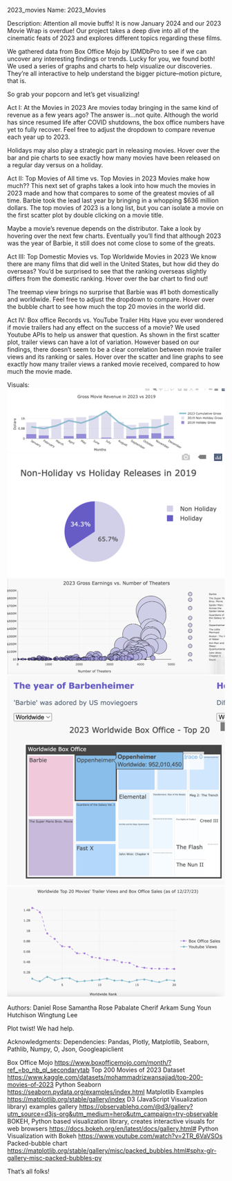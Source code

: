2023_movies
Name: 2023_Movies

Description:
Attention all movie buffs! It is now January 2024 and our 2023 Movie Wrap is overdue! Our project takes a deep dive into all of the cinematic feats of 2023 and explores different topics regarding these films.

We gathered data from Box Office Mojo by IDMDbPro to see if we can uncover any interesting findings or trends. Lucky for you, we found both! We used a series of graphs and charts to help visualize our discoveries. They’re all interactive to help understand the bigger picture–motion picture, that is.

So grab your popcorn and let’s get visualizing!

Act I: At the Movies in 2023
Are movies today bringing in the same kind of revenue as a few years ago? The answer is…not quite. Although the world has since resumed life after COVID shutdowns, the box office numbers have yet to fully recover. Feel free to adjust the dropdown to compare revenue each year up to 2023.

Holidays may also play a strategic part in releasing movies. Hover over the bar and pie charts to see exactly how many movies have been released on a regular day versus on a holiday.

Act II: Top Movies of All time vs. Top Movies in 2023
Movies make how much?? This next set of graphs takes a look into how much the movies in 2023 made and how that compares to some of the greatest movies of all time. Barbie took the lead last year by bringing in a whopping $636 million dollars. The top movies of 2023 is a long list, but you can isolate a movie on the first scatter plot by double clicking on a movie title.

Maybe a movie’s revenue depends on the distributor. Take a look by hovering over the next few charts. Eventually you’ll find that although 2023 was the year of Barbie, it still does not come close to some of the greats.

Act III: Top Domestic Movies vs. Top Worldwide Movies in 2023
We know there are many films that did well in the United States, but how did they do overseas? You’d be surprised to see that the ranking overseas slightly differs from the domestic ranking. Hover over the bar chart to find out!

The treemap view brings no surprise that Barbie was #1 both domestically and worldwide. Feel free to adjust the dropdown to compare. Hover over the bubble chart to see how much the top 20 movies in the world did.

Act IV: Box office Records vs. YouTube Trailer Hits
Have you ever wondered if movie trailers had any effect on the success of a movie? We used Youtube APIs to help us answer that question. As shown in the first scatter plot, trailer views can have a lot of variation. However based on our findings, there doesn’t seem to be a clear correlation between movie trailer views and its ranking or sales. Hover over the scatter and line graphs to see exactly how many trailer views a ranked movie received, compared to how much the movie made.

Visuals:
![Alt text](Screenshot1.png)
![Alt text](Screenshot2.png)
![Alt text](Screenshot3.png)
![Alt text](Screenshot4.png)
![Alt text](Screenshot5.png)

Authors:
Daniel Rose
Samantha Rose Pabalate
Cherif Arkam
Sung Youn Hutchison
Wingtung Lee

Plot twist! We had help.

Acknowledgments:
Dependencies: Pandas, Plotly, Matplotlib, Seaborn, Pathlib, Numpy, O, Json, Googleapiclient

Box Office Mojo
https://www.boxofficemojo.com/month/?ref_=bo_nb_ql_secondarytab
Top 200 Movies of 2023 Dataset
https://www.kaggle.com/datasets/mohammadrizwansajjad/top-200-movies-of-2023
Python Seaborn
https://seaborn.pydata.org/examples/index.html
Matplotlib Examples
https://matplotlib.org/stable/gallery/index
D3 (JavaScript Visualization library) examples gallery
https://observablehq.com/@d3/gallery?utm_source=d3js-org&utm_medium=hero&utm_campaign=try-observable
BOKEH, Python based visualization library, creates interactive visuals for web browsers
https://docs.bokeh.org/en/latest/docs/gallery.html#
Python Visualization with Bokeh
https://www.youtube.com/watch?v=2TR_6VaVSOs
Packed-bubble chart
https://matplotlib.org/stable/gallery/misc/packed_bubbles.html#sphx-glr-gallery-misc-packed-bubbles-py

That’s all folks!
